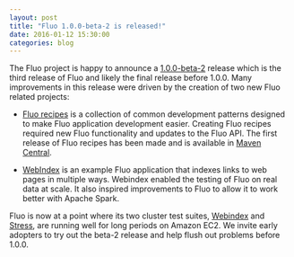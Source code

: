 ```yaml
---
layout: post
title: "Fluo 1.0.0-beta-2 is released!"
date: 2016-01-12 15:30:00
categories: blog
---
```


The Fluo project is happy to announce a [1.0.0-beta-2] release which is the
third release of Fluo and likely the final release before 1.0.0.  Many
improvements in this release were driven by the creation of two new Fluo related
projects:

* [Fluo recipes][fluo-recipes] is a collection of common development patterns
designed to make Fluo application development easier.  Creating Fluo recipes
required new Fluo functionality and updates to the Fluo API.  The first release
of Fluo recipes has been made and is available in [Maven Central][central].

* [WebIndex][webindex] is an example Fluo application that indexes links to web
pages in multiple ways.  Webindex enabled the testing of Fluo on real data at
scale.  It also inspired improvements to Fluo to allow it to work better with
Apache Spark.

Fluo is now at a point where its two cluster test suites, [Webindex][webindex]
and [Stress][fluo-stress], are running well for long periods on Amazon EC2.  We
invite early adopters to try out the beta-2 release and help flush out problems
before 1.0.0.

[1.0.0-beta-2]: /1.0.0-beta-2-release/
[Fluo]: https://github.com/fluo-io/fluo
[notes]: /1.0.0-beta-2-release-notes/
[webindex]: https://github.com/fluo-io/webindex
[fluo-recipes]: https://github.com/fluo-io/fluo-recipes
[fluo-stress]: https://github.com/fluo-io/fluo-stress
[central]: http://search.maven.org/#search|ga|1|fluo-recipes
